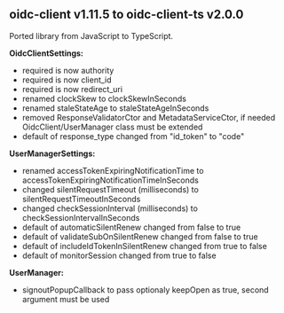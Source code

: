 
## oidc-client v1.11.5 to oidc-client-ts v2.0.0

Ported library from JavaScript to TypeScript.

**OidcClientSettings:**
- required is now authority
- required is now client_id
- required is now redirect_uri
- renamed clockSkew to clockSkewInSeconds
- renamed staleStateAge to staleStateAgeInSeconds
- removed ResponseValidatorCtor and MetadataServiceCtor, if needed OidcClient/UserManager class must be extended
- default of response_type changed from "id_token" to "code"

**UserManagerSettings:**
- renamed accessTokenExpiringNotificationTime to accessTokenExpiringNotificationTimeInSeconds
- changed silentRequestTimeout (milliseconds) to silentRequestTimeoutInSeconds
- changed checkSessionInterval (milliseconds) to checkSessionIntervalInSeconds
- default of automaticSilentRenew changed from false to true
- default of validateSubOnSilentRenew changed from false to true
- default of includeIdTokenInSilentRenew changed from true to false
- default of monitorSession changed from true to false

**UserManager:**
- signoutPopupCallback to pass optionaly keepOpen as true, second argument must be used
